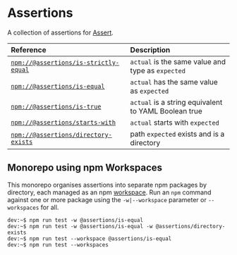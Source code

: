 # Assertions

A collection of assertions for [Assert][pr-mpt/actions-assert].

| Reference | Description |
| :-------- | :---------- |
| [`npm://@assertions/is-strictly-equal`][@assertions/is-strictly-equal] | `actual` is the same value and type as `expected` |
| [`npm://@assertions/is-equal`][@assertions/is-equal] | `actual` has the same value as `expected` |
| [`npm://@assertions/is-true`][@assertions/is-true] | `actual` is a string equivalent to YAML Boolean true |
| [`npm://@assertions/starts-with`][@assertions/starts-with] | `actual` starts with `expected` |
| [`npm://@assertions/directory-exists`][@assertions/directory-exists] | path `expected` exists and is a directory |

## Monorepo using npm Workspaces

This monorepo organises assertions into separate npm packages by directory, each
managed as an npm [workspace][npm/workspaces]. Run an `npm` command against one
or more package using the `-w|--workspace` parameter or `--workspaces` for all.

```console
dev:~$ npm run test -w @assertions/is-equal
dev:~$ npm run test -w @assertions/is-equal -w @assertions/directory-exists
dev:~$ npm run test --workspace @assertions/is-equal
dev:~$ npm run test --workspaces
```

[pr-mpt/actions-assert]: https://github.com/pr-mpt/actions-assert
[@assertions/is-strictly-equal]: https://www.npmjs.com/package/@assertions/is-strictly-equal
[@assertions/is-equal]: https://www.npmjs.com/package/@assertions/is-equal
[@assertions/is-true]: https://www.npmjs.com/package/@assertions/is-true
[@assertions/starts-with]: https://www.npmjs.com/package/@assertions/starts-with
[@assertions/directory-exists]: https://www.npmjs.com/package/@assertions/directory-exists
[npm/workspaces]: https://docs.npmjs.com/cli/v7/using-npm/workspaces
